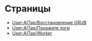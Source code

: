 # Страницы

  - [User:AITap/Восстановление
    GRUB](User:AITap_Восстановление_GRUB "wikilink")
  - [User:AITap/Покажите логи](User:AITap_Покажите_логи "wikilink")
  - [User:AITap/Worker](User:AITap_Worker "wikilink")